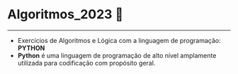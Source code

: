# Algoritmos_2023 🧭
***
* Exercícios de Algoritmos e Lógica com a linguagem de programação: __PYTHON__
* **Python** é uma linguagem de programação de alto nível amplamente utilizada para codificação com propósito geral. 

